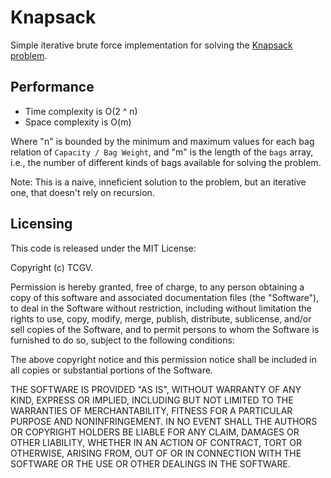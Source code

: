 # Knapsack

Simple iterative brute force implementation for solving the [Knapsack problem](https://en.wikipedia.org/wiki/Knapsack_problem).

## Performance

* Time complexity is O(2 ^ n)
* Space complexity is O(m)

Where "n" is bounded by the minimum and maximum values for each bag relation of `Capacity / Bag Weight`, and "m" is the length of the `bags` array, i.e., the number of different kinds of bags available for solving the problem.

Note: This is a naive, inneficient solution to the problem, but an iterative one, that doesn't rely on recursion.

## Licensing

This code is released under the MIT License:

Copyright (c) TCGV.

Permission is hereby granted, free of charge, to any person obtaining a copy of this software and associated documentation files (the "Software"), to deal in the Software without restriction, including without limitation the rights to use, copy, modify, merge, publish, distribute, sublicense, and/or sell copies of the Software, and to permit persons to whom the Software is furnished to do so, subject to the following conditions:

The above copyright notice and this permission notice shall be included in all copies or substantial portions of the Software.

THE SOFTWARE IS PROVIDED "AS IS", WITHOUT WARRANTY OF ANY KIND, EXPRESS OR IMPLIED, INCLUDING BUT NOT LIMITED TO THE WARRANTIES OF MERCHANTABILITY, FITNESS FOR A PARTICULAR PURPOSE AND NONINFRINGEMENT. IN NO EVENT SHALL THE AUTHORS OR COPYRIGHT HOLDERS BE LIABLE FOR ANY CLAIM, DAMAGES OR OTHER LIABILITY, WHETHER IN AN ACTION OF CONTRACT, TORT OR OTHERWISE, ARISING FROM, OUT OF OR IN CONNECTION WITH THE SOFTWARE OR THE USE OR OTHER DEALINGS IN THE SOFTWARE.
